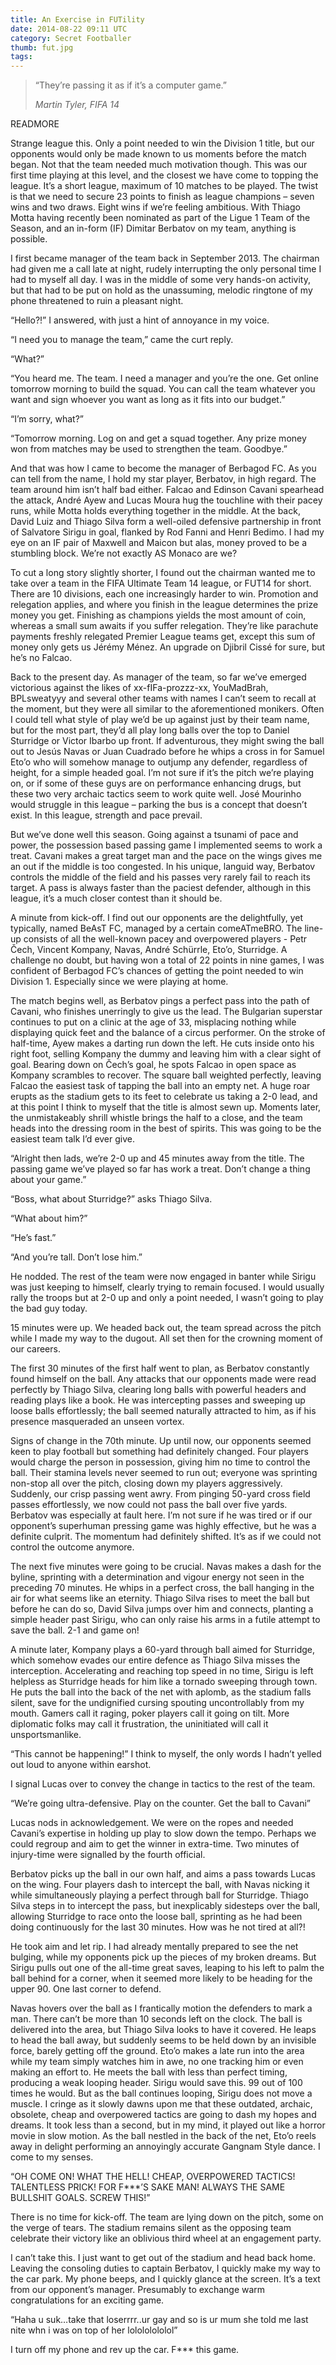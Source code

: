```yaml
---
title: An Exercise in FUTility
date: 2014-08-22 09:11 UTC
category: Secret Footballer
thumb: fut.jpg
tags:
---
```


> “They’re passing it as if it’s a computer game.”
> <footer><cite>Martin Tyler, FIFA 14</cite></footer>

READMORE

Strange league this. Only a point needed to win the Division 1 title, but our opponents would only be made known to us moments before the match began. Not that the team needed much motivation though. This was our first time playing at this level, and the closest we have come to topping the league. It’s a short league, maximum of 10 matches to be played. The twist is that we need to secure 23 points to finish as league champions – seven wins and two draws. Eight wins if we’re feeling ambitious. With Thiago Motta having recently been nominated as part of the Ligue 1 Team of the Season, and an in-form (IF) Dimitar Berbatov on my team, anything is possible.

I first became manager of the team back in September 2013. The chairman had given me a call late at night, rudely interrupting the only personal time I had to myself all day. I was in the middle of some very hands-on activity, but that had to be put on hold as the unassuming, melodic ringtone of my phone threatened to ruin a pleasant night.

“Hello?!” I answered, with just a hint of annoyance in my voice.

“I need you to manage the team,” came the curt reply.

“What?”

“You heard me. The team. I need a manager and you’re the one. Get online tomorrow morning to build the squad. You can call the team whatever you want and sign whoever you want as long as it fits into our budget.”

“I’m sorry, what?”

“Tomorrow morning. Log on and get a squad together. Any prize money won from matches may be used to strengthen the team. Goodbye.”

And that was how I came to become the manager of Berbagod FC. As you can tell from the name, I hold my star player, Berbatov, in high regard. The team around him isn’t half bad either. Falcao and Edinson Cavani spearhead the attack, André Ayew and Lucas Moura hug the touchline with their pacey runs, while Motta holds everything together in the middle. At the back, David Luiz and Thiago Silva form a well-oiled defensive partnership in front of Salvatore Sirigu in goal, flanked by Rod Fanni and Henri Bedimo. I had my eye on an IF pair of Maxwell and Maicon but alas, money proved to be a stumbling block. We’re not exactly AS Monaco are we?

To cut a long story slightly shorter, I found out the chairman wanted me to take over a team in the FIFA Ultimate Team 14 league, or FUT14 for short. There are 10 divisions, each one increasingly harder to win. Promotion and relegation applies, and where you finish in the league determines the prize money you get. Finishing as champions yields the most amount of coin, whereas a small sum awaits if you suffer relegation. They’re like parachute payments freshly relegated Premier League teams get, except this sum of money only gets us Jérémy Ménez. An upgrade on Djibril Cissé for sure, but he’s no Falcao.

Back to the present day. As manager of the team, so far we’ve emerged victorious against the likes of xx-fIFa-prozzz-xx, YouMadBrah, BPLsweatyyy and several other teams with names I can’t seem to recall at the moment, but they were all similar to the aforementioned monikers. Often I could tell what style of play we’d be up against just by their team name, but for the most part, they’d all play long balls over the top to Daniel Sturridge or Victor Ibarbo up front. If adventurous, they might swing the ball out to Jesús Navas or Juan Cuadrado before he whips a cross in for Samuel Eto’o who will somehow manage to outjump any defender, regardless of height, for a simple headed goal. I’m not sure if it’s the pitch we’re playing on, or if some of these guys are on performance enhancing drugs, but these two very archaic tactics seem to work quite well. José Mourinho would struggle in this league – parking the bus is a concept that doesn’t exist. In this league, strength and pace prevail.

But we’ve done well this season. Going against a tsunami of pace and power, the possession based passing game I implemented seems to work a treat. Cavani makes a great target man and the pace on the wings gives me an out if the middle is too congested. In his unique, languid way, Berbatov controls the middle of the field and his passes very rarely fail to reach its target. A pass is always faster than the paciest defender, although in this league, it’s a much closer contest than it should be.

A minute from kick-off. I find out our opponents are the delightfully, yet typically, named BeAsT FC, managed by a certain comeATmeBRO. The line-up consists of all the well-known pacey and overpowered players - Petr Čech, Vincent Kompany, Navas, André Schürrle, Eto’o, Sturridge. A challenge no doubt, but having won a total of 22 points in nine games, I was confident of Berbagod FC’s chances of getting the point needed to win Division 1. Especially since we were playing at home.

The match begins well, as Berbatov pings a perfect pass into the path of Cavani, who finishes unerringly to give us the lead. The Bulgarian superstar continues to put on a clinic at the age of 33, misplacing nothing while displaying quick feet and the balance of a circus performer. On the stroke of half-time, Ayew makes a darting run down the left. He cuts inside onto his right foot, selling Kompany the dummy and leaving him with a clear sight of goal. Bearing down on Čech’s goal, he spots Falcao in open space as Kompany scrambles to recover. The square ball weighted perfectly, leaving Falcao the easiest task of tapping the ball into an empty net. A huge roar erupts as the stadium gets to its feet to celebrate us taking a 2-0 lead, and at this point I think to myself that the title is almost sewn up. Moments later, the unmistakeably shrill whistle brings the half to a close, and the team heads into the dressing room in the best of spirits. This was going to be the easiest team talk I’d ever give.

“Alright then lads, we’re 2-0 up and 45 minutes away from the title. The passing game we’ve played so far has work a treat. Don’t change a thing about your game.”

“Boss, what about Sturridge?” asks Thiago Silva.

“What about him?”

“He’s fast.”

“And you’re tall. Don’t lose him.”

He nodded. The rest of the team were now engaged in banter while Sirigu was just keeping to himself, clearly trying to remain focused. I would usually rally the troops but at 2-0 up and only a point needed, I wasn’t going to play the bad guy today.

15 minutes were up. We headed back out, the team spread across the pitch while I made my way to the dugout. All set then for the crowning moment of our careers.

The first 30 minutes of the first half went to plan, as Berbatov constantly found himself on the ball. Any attacks that our opponents made were read perfectly by Thiago Silva, clearing long balls with powerful headers and reading plays like a book. He was intercepting passes and sweeping up loose balls effortlessly; the ball seemed naturally attracted to him, as if his presence masqueraded an unseen vortex.

Signs of change in the 70th minute. Up until now, our opponents seemed keen to play football but something had definitely changed. Four players would charge the person in possession, giving him no time to control the ball. Their stamina levels never seemed to run out; everyone was sprinting non-stop all over the pitch, closing down my players aggressively. Suddenly, our crisp passing went awry. From pinging 50-yard cross field passes effortlessly, we now could not pass the ball over five yards. Berbatov was especially at fault here. I’m not sure if he was tired or if our opponent’s superhuman pressing game was highly effective, but he was a definite culprit. The momentum had definitely shifted. It’s as if we could not control the outcome anymore.

The next five minutes were going to be crucial. Navas makes a dash for the byline, sprinting with a determination and vigour energy not seen in the preceding 70 minutes. He whips in a perfect cross, the ball hanging in the air for what seems like an eternity. Thiago Silva rises to meet the ball but before he can do so, David Silva jumps over him and connects, planting a simple header past Sirigu, who can only raise his arms in a futile attempt to save the ball. 2-1 and game on!

A minute later, Kompany plays a 60-yard through ball aimed for Sturridge, which somehow evades our entire defence as Thiago Silva misses the interception. Accelerating and reaching top speed in no time, Sirigu is left helpless as Sturridge heads for him like a tornado sweeping through town. He puts the ball into the back of the net with aplomb, as the stadium falls silent, save for the undignified cursing spouting uncontrollably from my mouth. Gamers call it raging, poker players call it going on tilt. More diplomatic folks may call it frustration, the uninitiated will call it unsportsmanlike.

“This cannot be happening!” I think to myself, the only words I hadn’t yelled out loud to anyone within earshot.

I signal Lucas over to convey the change in tactics to the rest of the team.

“We’re going ultra-defensive. Play on the counter. Get the ball to Cavani”

Lucas nods in acknowledgement. We were on the ropes and needed Cavani’s expertise in holding up play to slow down the tempo. Perhaps we could regroup and aim to get the winner in extra-time. Two minutes of injury-time were signalled by the fourth official.

Berbatov picks up the ball in our own half, and aims a pass towards Lucas on the wing. Four players dash to intercept the ball, with Navas nicking it while simultaneously playing a perfect through ball for Sturridge. Thiago Silva steps in to intercept the pass, but inexplicably sidesteps over the ball, allowing Sturridge to race onto the loose ball, sprinting as he had been doing continuously for the last 30 minutes. How was he not tired at all?!

He took aim and let rip. I had already mentally prepared to see the net bulging, while my opponents pick up the pieces of my broken dreams. But Sirigu pulls out one of the all-time great saves, leaping to his left to palm the ball behind for a corner, when it seemed more likely to be heading for the upper 90. One last corner to defend.

Navas hovers over the ball as I frantically motion the defenders to mark a man. There can’t be more than 10 seconds left on the clock. The ball is delivered into the area, but Thiago Silva looks to have it covered. He leaps to head the ball away, but suddenly seems to be held down by an invisible force, barely getting off the ground. Eto’o makes a late run into the area while my team simply watches him in awe, no one tracking him or even making an effort to. He meets the ball with less than perfect timing, producing a weak looping header. Sirigu would save this. 99 out of 100 times he would. But as the ball continues looping, Sirigu does not move a muscle. I cringe as it slowly dawns upon me that these outdated, archaic, obsolete, cheap and overpowered tactics are going to dash my hopes and dreams. It took less than a second, but in my mind, it played out like a horror movie in slow motion. As the ball nestled in the back of the net, Eto’o reels away in delight performing an annoyingly accurate Gangnam Style dance. I come to my senses.

“OH COME ON! WHAT THE HELL! CHEAP, OVERPOWERED TACTICS! TALENTLESS PRICK! FOR F***’S SAKE MAN! ALWAYS THE SAME BULLSHIT GOALS. SCREW THIS!”

There is no time for kick-off. The team are lying down on the pitch, some on the verge of tears. The stadium remains silent as the opposing team celebrate their victory like an oblivious third wheel at an engagement party.

I can’t take this. I just want to get out of the stadium and head back home. Leaving the consoling duties to captain Berbatov, I quickly make my way to the car park. My phone beeps, and I quickly glance at the screen. It’s a text from our opponent’s manager. Presumably to exchange warm congratulations for an exciting game.

“Haha u suk…take that loserrrr..ur gay and so is ur mum she told me last nite whn i was on top of her lolololololol”

I turn off my phone and rev up the car. F*** this game.